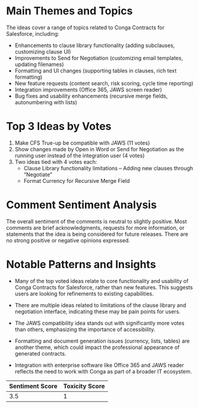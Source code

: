 # Main Themes and Topics

The ideas cover a range of topics related to Conga Contracts for Salesforce, including:

- Enhancements to clause library functionality (adding subclauses, customizing clause UI)
- Improvements to Send for Negotiation (customizing email templates, updating filenames)
- Formatting and UI changes (supporting tables in clauses, rich text formatting)
- New feature requests (content search, risk scoring, cycle time reporting)
- Integration improvements (Office 365, JAWS screen reader)
- Bug fixes and usability enhancements (recursive merge fields, autonumbering with lists)

# Top 3 Ideas by Votes

1. Make CFS True-up be compatible with JAWS (11 votes)
2. Show changes made by Open in Word or Send for Negotiation as the running user instead of the integration user (4 votes)
3. Two ideas tied with 4 votes each:
   - Clause Library functionality limitations – Adding new clauses through “Negotiate”
   - Format Currency for Recursive Merge Field

# Comment Sentiment Analysis

The overall sentiment of the comments is neutral to slightly positive. Most comments are brief acknowledgments, requests for more information, or statements that the idea is being considered for future releases. There are no strong positive or negative opinions expressed.

# Notable Patterns and Insights

- Many of the top voted ideas relate to core functionality and usability of Conga Contracts for Salesforce, rather than new features. This suggests users are looking for refinements to existing capabilities.

- There are multiple ideas related to limitations of the clause library and negotiation interface, indicating these may be pain points for users.

- The JAWS compatibility idea stands out with significantly more votes than others, emphasizing the importance of accessibility.

- Formatting and document generation issues (currency, lists, tables) are another theme, which could impact the professional appearance of generated contracts.

- Integration with enterprise software like Office 365 and JAWS reader reflects the need to work with Conga as part of a broader IT ecosystem.

| Sentiment Score | Toxicity Score |
|-----------------|----------------|
| 3.5 | 1 |
